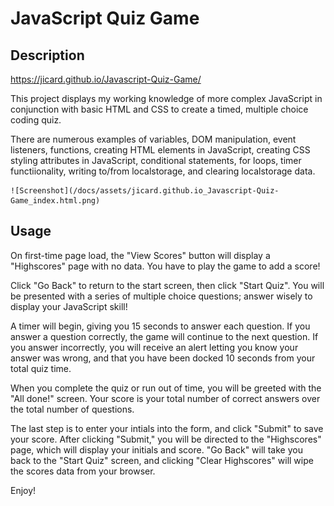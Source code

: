 # JavaScript Quiz Game

## Description

https://jicard.github.io/Javascript-Quiz-Game/

This project displays my working knowledge of more complex JavaScript in conjunction with basic HTML and CSS to create a timed, multiple choice coding quiz. 

There are numerous examples of variables, DOM manipulation, event listeners, functions, creating HTML elements in JavaScript, creating CSS styling attributes in JavaScript, conditional statements, for loops, timer functiionality, writing to/from localstorage, and clearing localstorage data. 

    ![Screenshot](/docs/assets/jicard.github.io_Javascript-Quiz-Game_index.html.png)

## Usage

On first-time page load, the "View Scores" button will display a "Highscores" page with no data. You have to play the game to add a score!

Click "Go Back" to return to the start screen, then click "Start Quiz". You will be presented with a series of multiple choice questions; answer wisely to display your JavaScript skill! 

A timer will begin, giving you 15 seconds to answer each question. If you answer a question correctly, the game will continue to the next question. If you answer incorrectly, you will receive an alert letting you know your answer was wrong, and that you have been docked 10 seconds from your total quiz time. 

When you complete the quiz or run out of time, you will be greeted with the "All done!" screen. Your score is your total number of correct answers over the total number of questions. 

The last step is to enter your intials into the form, and click "Submit" to save your score. After clicking "Submit," you will be directed to the "Highscores" page, which will display your initials and score. "Go Back" will take you back to the "Start Quiz" screen, and clicking "Clear Highscores" will wipe the scores data from your browser. 

Enjoy!